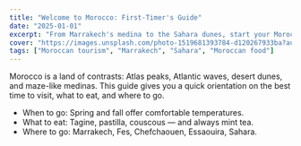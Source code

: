```yaml
---
title: "Welcome to Morocco: First-Timer's Guide"
date: "2025-01-01"
excerpt: "From Marrakech's medina to the Sahara dunes, start your Moroccan journey."
cover: "https://images.unsplash.com/photo-1519681393784-d120267933ba?auto=format&fit=crop&w=1600&q=60"
tags: ["Moroccan tourism", "Marrakech", "Sahara", "Moroccan food"]
---
```


Morocco is a land of contrasts: Atlas peaks, Atlantic waves, desert dunes, and maze-like medinas. This guide gives you a quick orientation on the best time to visit, what to eat, and where to go.

- When to go: Spring and fall offer comfortable temperatures.
- What to eat: Tagine, pastilla, couscous — and always mint tea.
- Where to go: Marrakech, Fes, Chefchaouen, Essaouira, Sahara.
